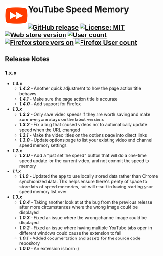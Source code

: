 # YouTube Speed Memory <img src="https://github.com/andrewbrey/youtube-speed-memory/blob/master/app/images/icon-150.png" width="75" align="left" />

[![GitHub release](https://img.shields.io/github/package-json/v/andrewbrey/youtube-speed-memory.svg?label=Package%20Version)](https://github.com/andrewbrey/youtube-speed-memory/releases)
[![License: MIT](https://img.shields.io/github/license/andrewbrey/youtube-speed-memory.svg?label=License)](https://github.com/andrewbrey/youtube-speed-memory/blob/master/LICENSE)
[![Web store version](https://img.shields.io/chrome-web-store/v/okeninbcaejpibjhmdehanfedmpckigj.svg?label=Chrome%20Store%20Version)](https://chrome.google.com/webstore/detail/youtube-speed-memory/okeninbcaejpibjhmdehanfedmpckigj)
[![User count](https://img.shields.io/chrome-web-store/users/okeninbcaejpibjhmdehanfedmpckigj.svg?label=Chrome%20Users)](https://chrome.google.com/webstore/detail/youtube-speed-memory/okeninbcaejpibjhmdehanfedmpckigj)
[![Firefox store version](https://img.shields.io/amo/v/youtube-speed-memory.svg?label=Firefox%20Store%20Version)](https://addons.mozilla.org/en-US/firefox/addon/youtube-speed-memory)
[![Firefox User count](https://img.shields.io/amo/users/youtube-speed-memory.svg?label=Firefox%20Users)](https://addons.mozilla.org/en-US/firefox/addon/youtube-speed-memory)
---
## Release Notes
### 1.x.x

- ***1.4.x***
  - ***1.4.2*** - Another quick adjustment to how the page action title behaves
  - ***1.4.1*** - Make sure the page action title is accurate
  - ***1.4.0*** - Add support for Firefox
- ***1.3.x***
  - ***1.3.3*** - Only save video speeds if they are worth saving and make sure everyone stays on the latest versions
  - ***1.3.2*** - Fix a bug that caused videos not to automatically update speed when the URL changed
  - ***1.3.1*** - Make the video titles on the options page into direct links
  - ***1.3.0*** - Update options page to list your existing video and channel speed memory settings
- ***1.2.x***
  - ***1.2.0*** - Add a "just set the speed" button that will do a one-time speed update for the current video, and not commit the speed to memory
- ***1.1.x***
  - ***1.1.0*** - Updated the app to use locally stored data rather than Chrome synchronized data. This helps ensure there's plenty of space to store lots of speed memories, but will result in having starting your speed memory list over
- ***1.0.x***
  - ***1.0.4*** - Taking another look at at the bug from the previous release after more circumstances where the wrong image could be displayed
  - ***1.0.3*** - Fixed an issue where the wrong channel image could be displayed
  - ***1.0.2*** - Fixed an issue where having multiple YouTube tabs open in different windows could cause the extension to fail
  - ***1.0.1*** - Added documentation and assets for the source code repository
  - ***1.0.0*** - An extension is born :)